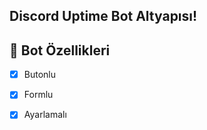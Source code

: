 ## Discord Uptime Bot Altyapısı!

## 📑 Bot Özellikleri

- [x] Butonlu
- [x] Formlu
- [x] Ayarlamalı


